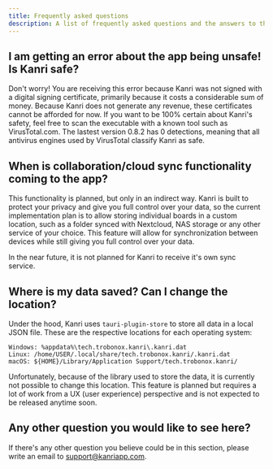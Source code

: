 ```yaml
---
title: Frequently asked questions
description: A list of frequently asked questions and the answers to them
---
```


## I am getting an error about the app being unsafe! Is Kanri safe?
Don't worry! You are receiving this error because Kanri was not signed with a digital signing certificate, primarily because it costs a considerable sum of money. Because Kanri does not generate any revenue, these certificates cannot be afforded for now. If you want to be 100% certain about Kanri's safety, feel free to scan the executable with a known tool such as VirusTotal.com. The lastest version 0.8.2 has 0 detections, meaning that all antivirus engines used by VirusTotal classify Kanri as safe.

## When is collaboration/cloud sync functionality coming to the app?
This functionality is planned, but only in an indirect way. Kanri is built to protect your privacy and give you full control over your data, so the current implementation plan is to allow storing individual boards in a custom location, such as a folder synced with Nextcloud, NAS storage or any other service of your choice. This feature will allow for synchronization between devices while still giving you full control over your data.

In the near future, it is not planned for Kanri to receive it's own sync service.

## Where is my data saved? Can I change the location?
Under the hood, Kanri uses `tauri-plugin-store` to store all data in a local JSON file.
These are the respective locations for each operating system:
```
Windows: %appdata%\tech.trobonox.kanri\.kanri.dat
Linux: /home/USER/.local/share/tech.trobonox.kanri/.kanri.dat
macOS: ${HOME}/Library/Application Support/tech.trobonox.kanri/
```
Unfortunately, because of the library used to store the data, it is currently not possible to change this location. This feature is planned but requires a lot of work from a UX (user experience) perspective and is not expected to be released anytime soon.

## Any other question you would like to see here?
If there's any other question you believe could be in this section, please write an email to support@kanriapp.com.
